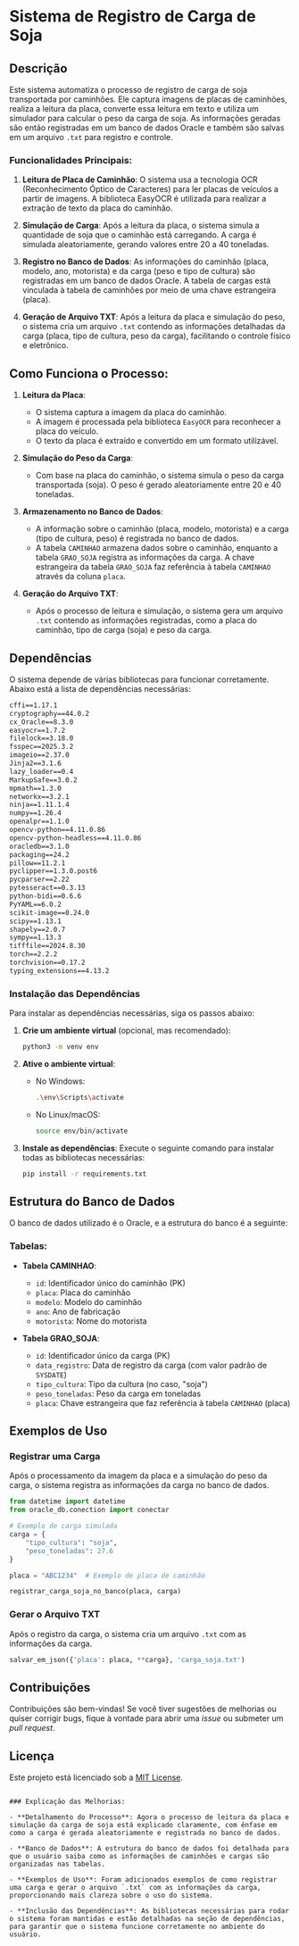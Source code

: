 # Sistema de Registro de Carga de Soja

## Descrição

Este sistema automatiza o processo de registro de carga de soja transportada por caminhões. Ele captura imagens de placas de caminhões, realiza a leitura da placa, converte essa leitura em texto e utiliza um simulador para calcular o peso da carga de soja. As informações geradas são então registradas em um banco de dados Oracle e também são salvas em um arquivo `.txt` para registro e controle.

### Funcionalidades Principais:

1. **Leitura de Placa de Caminhão**: O sistema usa a tecnologia OCR (Reconhecimento Óptico de Caracteres) para ler placas de veículos a partir de imagens. A biblioteca EasyOCR é utilizada para realizar a extração de texto da placa do caminhão.

2. **Simulação de Carga**: Após a leitura da placa, o sistema simula a quantidade de soja que o caminhão está carregando. A carga é simulada aleatoriamente, gerando valores entre 20 a 40 toneladas.

3. **Registro no Banco de Dados**: As informações do caminhão (placa, modelo, ano, motorista) e da carga (peso e tipo de cultura) são registradas em um banco de dados Oracle. A tabela de cargas está vinculada à tabela de caminhões por meio de uma chave estrangeira (placa).

4. **Geração de Arquivo TXT**: Após a leitura da placa e simulação do peso, o sistema cria um arquivo `.txt` contendo as informações detalhadas da carga (placa, tipo de cultura, peso da carga), facilitando o controle físico e eletrônico.

## Como Funciona o Processo:

1. **Leitura da Placa**:
   - O sistema captura a imagem da placa do caminhão.
   - A imagem é processada pela biblioteca `EasyOCR` para reconhecer a placa do veículo.
   - O texto da placa é extraído e convertido em um formato utilizável.

2. **Simulação do Peso da Carga**:
   - Com base na placa do caminhão, o sistema simula o peso da carga transportada (soja). O peso é gerado aleatoriamente entre 20 e 40 toneladas.
   
3. **Armazenamento no Banco de Dados**:
   - A informação sobre o caminhão (placa, modelo, motorista) e a carga (tipo de cultura, peso) é registrada no banco de dados.
   - A tabela `CAMINHAO` armazena dados sobre o caminhão, enquanto a tabela `GRAO_SOJA` registra as informações da carga. A chave estrangeira da tabela `GRAO_SOJA` faz referência à tabela `CAMINHAO` através da coluna `placa`.

4. **Geração do Arquivo TXT**:
   - Após o processo de leitura e simulação, o sistema gera um arquivo `.txt` contendo as informações registradas, como a placa do caminhão, tipo de carga (soja) e peso da carga.
   
## Dependências

O sistema depende de várias bibliotecas para funcionar corretamente. Abaixo está a lista de dependências necessárias:

```txt
cffi==1.17.1
cryptography==44.0.2
cx_Oracle==8.3.0
easyocr==1.7.2
filelock==3.18.0
fsspec==2025.3.2
imageio==2.37.0
Jinja2==3.1.6
lazy_loader==0.4
MarkupSafe==3.0.2
mpmath==1.3.0
networkx==3.2.1
ninja==1.11.1.4
numpy==1.26.4
openalpr==1.1.0
opencv-python==4.11.0.86
opencv-python-headless==4.11.0.86
oracledb==3.1.0
packaging==24.2
pillow==11.2.1
pyclipper==1.3.0.post6
pycparser==2.22
pytesseract==0.3.13
python-bidi==0.6.6
PyYAML==6.0.2
scikit-image==0.24.0
scipy==1.13.1
shapely==2.0.7
sympy==1.13.3
tifffile==2024.8.30
torch==2.2.2
torchvision==0.17.2
typing_extensions==4.13.2
```

### Instalação das Dependências

Para instalar as dependências necessárias, siga os passos abaixo:

1. **Crie um ambiente virtual** (opcional, mas recomendado):
   
   ```bash
   python3 -m venv env
   ```

2. **Ative o ambiente virtual**:
   - No Windows:
     ```bash
     .\env\Scripts\activate
     ```
   - No Linux/macOS:
     ```bash
     source env/bin/activate
     ```

3. **Instale as dependências**:
   Execute o seguinte comando para instalar todas as bibliotecas necessárias:

   ```bash
   pip install -r requirements.txt
   ```

## Estrutura do Banco de Dados

O banco de dados utilizado é o Oracle, e a estrutura do banco é a seguinte:

### Tabelas:

- **Tabela CAMINHAO**:
  - `id`: Identificador único do caminhão (PK)
  - `placa`: Placa do caminhão
  - `modelo`: Modelo do caminhão
  - `ano`: Ano de fabricação
  - `motorista`: Nome do motorista

- **Tabela GRAO_SOJA**:
  - `id`: Identificador único da carga (PK)
  - `data_registro`: Data de registro da carga (com valor padrão de `SYSDATE`)
  - `tipo_cultura`: Tipo da cultura (no caso, "soja")
  - `peso_toneladas`: Peso da carga em toneladas
  - `placa`: Chave estrangeira que faz referência à tabela `CAMINHAO` (placa)

## Exemplos de Uso

### Registrar uma Carga

Após o processamento da imagem da placa e a simulação do peso da carga, o sistema registra as informações da carga no banco de dados.

```python
from datetime import datetime
from oracle_db.conection import conectar

# Exemplo de carga simulada
carga = {
    "tipo_cultura": "soja",
    "peso_toneladas": 27.6
}

placa = "ABC1234"  # Exemplo de placa de caminhão

registrar_carga_soja_no_banco(placa, carga)
```

### Gerar o Arquivo TXT

Após o registro da carga, o sistema cria um arquivo `.txt` com as informações da carga.

```python
salvar_em_json({'placa': placa, **carga}, 'carga_soja.txt')
```

## Contribuições

Contribuições são bem-vindas! Se você tiver sugestões de melhorias ou quiser corrigir bugs, fique à vontade para abrir uma *issue* ou submeter um *pull request*.

## Licença

Este projeto está licenciado sob a [MIT License](LICENSE).
```

### Explicação das Melhorias:

- **Detalhamento do Processo**: Agora o processo de leitura da placa e simulação da carga de soja está explicado claramente, com ênfase em como a carga é gerada aleatoriamente e registrada no banco de dados.
  
- **Banco de Dados**: A estrutura do banco de dados foi detalhada para que o usuário saiba como as informações de caminhões e cargas são organizadas nas tabelas.

- **Exemplos de Uso**: Foram adicionados exemplos de como registrar uma carga e gerar o arquivo `.txt` com as informações da carga, proporcionando mais clareza sobre o uso do sistema.

- **Inclusão das Dependências**: As bibliotecas necessárias para rodar o sistema foram mantidas e estão detalhadas na seção de dependências, para garantir que o sistema funcione corretamente no ambiente do usuário.
